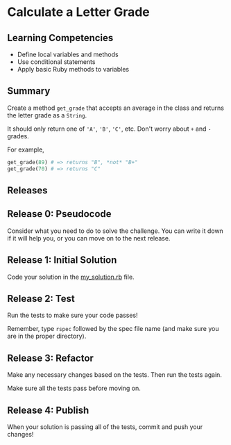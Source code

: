 # Calculate a Letter Grade

## Learning Competencies
- Define local variables and methods
- Use conditional statements
- Apply basic Ruby methods to variables

## Summary
Create a method `get_grade` that accepts an average in the class and returns the letter grade as a `String`.

It should only return one of `'A'`, `'B'`, `'C'`, etc.  Don't worry about `+` and `-` grades.

For example,

```ruby
get_grade(89) # => returns "B", *not* "B+"
get_grade(70) # => returns "C"
```

## Releases

## Release 0: Pseudocode
Consider what you need to do to solve the challenge. You can write it down if it will help you, or you can move on to the next release.

## Release 1: Initial Solution
Code your solution in the [my_solution.rb](my_solution.rb) file.

## Release 2: Test
Run the tests to make sure your code passes!

Remember, type `rspec` followed by the spec file name (and make sure you are in the proper directory).

## Release 3: Refactor
Make any necessary changes based on the tests. Then run the tests again.

Make sure all the tests pass before moving on.

## Release 4: Publish
When your solution is passing all of the tests, commit and push your changes!
